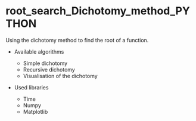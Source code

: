 # root_search_Dichotomy_method_PYTHON
Using the dichotomy method to find the root of a function.

- Available algorithms
  - Simple dichotomy
  - Recursive dichotomy
  - Visualisation of the dichotomy


- Used libraries
  - Time
  - Numpy
  - Matplotlib